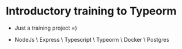 # Introductory training to Typeorm

 - Just a training project =)

 - NodeJs \ Express \ Typescript \ Typeorm \ Docker \ Postgres